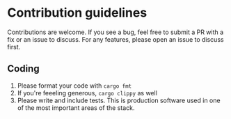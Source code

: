# Contribution guidelines

Contributions are welcome. If you see a bug, feel free to submit a PR with a fix or an issue to discuss. For any features, please open an issue to discuss first.

## Coding

1. Please format your code with `cargo fmt`
2. If you're feeeling generous, `cargo clippy` as well
3. Please write and include tests. This is production software used in one of the most important areas of the stack.

